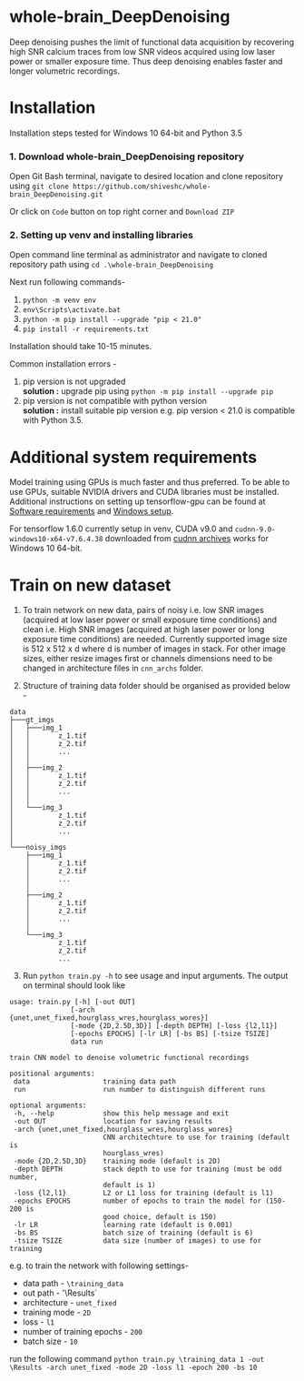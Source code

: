 # whole-brain_DeepDenoising
Deep denoising pushes the limit of functional data acquisition by recovering high SNR calcium traces from low SNR videos acquired using low laser power or smaller exposure time. Thus deep denoising enables faster and longer volumetric recordings.

# Installation
Installation steps tested for Windows 10 64-bit and Python 3.5

### 1. Download whole-brain_DeepDenoising repository
Open Git Bash terminal, navigate to desired location and clone repository using `git clone https://github.com/shiveshc/whole-brain_DeepDenoising.git`

Or click on `Code` button on top right corner and `Download ZIP`

### 2. Setting up venv and installing libraries
Open command line terminal as administrator and navigate to cloned repository path using `cd .\whole-brain_DeepDenoising`

Next run following commands-
1. `python -m venv env`
2. `env\Scripts\activate.bat`
3. `python -m pip install --upgrade "pip < 21.0"`
4. `pip install -r requirements.txt`

Installation should take 10-15 minutes.

Common installation errors -
1. pip version is not upgraded\
    __solution :__ upgrade pip using `python -m pip install --upgrade pip`
2. pip version is not compatible with python version\
    __solution :__ install suitable pip version e.g. pip version < 21.0 is compatible with Python 3.5.
    
# Additional system requirements
Model training using GPUs is much faster and thus preferred. To be able to use GPUs, suitable NVIDIA drivers and CUDA libraries must be installed. Additional instructions on setting up tensorflow-gpu can be found at <a href = "https://www.tensorflow.org/install/gpu#Software_requirements">Software requirements</a> and <a href = "https://www.tensorflow.org/install/gpu#windows_setup">Windows setup</a>.

For tensorflow 1.6.0 currently setup in venv, CUDA v9.0 and `cudnn-9.0-windows10-x64-v7.6.4.38` downloaded from <a href= "https://developer.nvidia.com/rdp/cudnn-archive">cudnn archives</a> works for Windows 10 64-bit.

# Train on new dataset
1. To train network on new data, pairs of noisy i.e. low SNR images (acquired at low laser power or small exposure time conditions) and clean i.e. High SNR images (acquired at high laser power or long exposure time conditions) are needed. Currently supported image size is 512 x 512 x d where d is number of images in stack. For other image sizes, either resize images first or channels dimensions need to be changed in architecture files in `cnn_archs` folder.

2. Structure of training data folder should be organised as provided below -
```
data
├───gt_imgs
│   ├───img_1
│   │       z_1.tif
│   │       z_2.tif
│   │       ...
│   │
│   ├───img_2
│   │       z_1.tif
│   │       z_2.tif
│   │       ...
│   │
│   └───img_3
│           z_1.tif
│           z_2.tif
│           ...
│
└───noisy_imgs
    ├───img_1
    │       z_1.tif
    │       z_2.tif
    │       ...
    │
    ├───img_2
    │       z_1.tif
    │       z_2.tif
    │       ...
    │
    └───img_3
            z_1.tif
            z_2.tif
            ...
 ```
 
 3. Run `python train.py -h` to see usage and input arguments. The output on terminal should look like
 ```
usage: train.py [-h] [-out OUT]
                [-arch {unet,unet_fixed,hourglass_wres,hourglass_wores}]
                [-mode {2D,2.5D,3D}] [-depth DEPTH] [-loss {l2,l1}]
                [-epochs EPOCHS] [-lr LR] [-bs BS] [-tsize TSIZE]
                data run

train CNN model to denoise volumetric functional recordings

positional arguments:
  data                  training data path
  run                   run number to distinguish different runs

optional arguments:
  -h, --help            show this help message and exit
  -out OUT              location for saving results
  -arch {unet,unet_fixed,hourglass_wres,hourglass_wores}
                        CNN architechture to use for training (default is
                        hourglass_wres)
  -mode {2D,2.5D,3D}    training mode (default is 2D)
  -depth DEPTH          stack depth to use for training (must be odd number,
                        default is 1)
  -loss {l2,l1}         L2 or L1 loss for training (default is l1)
  -epochs EPOCHS        number of epochs to train the model for (150-200 is
                        good choice, default is 150)
  -lr LR                learning rate (default is 0.001)
  -bs BS                batch size of training (default is 6)
  -tsize TSIZE          data size (number of images) to use for training
  ```
  e.g. to train the network with following settings-
  - data path - `\training_data`
  - out path - '\Results`
  - architecture - `unet_fixed`
  - training mode - `2D`
  - loss - `l1`
  - number of training epochs - `200`
  - batch size - `10`
  
 run the following command `python train.py \training_data 1 -out \Results -arch unet_fixed -mode 2D -loss l1 -epoch 200 -bs 10`

